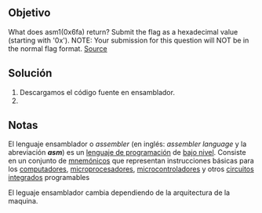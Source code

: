 ## Objetivo
What does asm1(0x6fa) return? Submit the flag as a hexadecimal value (starting with '0x'). NOTE: Your submission for this question will NOT be in the normal flag format. [Source](https://jupiter.challenges.picoctf.org/static/b41e08fc19ceb9d0466ebd68d36c5630/test.S)

## Solución
1. Descargamos el código fuente en ensamblador.
2. 

## Notas
El lenguaje ensamblador o _assembler_ (en inglés: _assembler language_ y la abreviación _**asm**_) es un [lenguaje de programación](https://es.wikipedia.org/wiki/Lenguaje_de_programaci%C3%B3n "Lenguaje de programación") de [bajo nivel](https://es.wikipedia.org/wiki/Lenguaje_de_bajo_nivel "Lenguaje de bajo nivel"). Consiste en un conjunto de [mnemónicos](https://es.wikipedia.org/wiki/Mnem%C3%B3nico "Mnemónico") que representan instrucciones básicas para los [computadores](https://es.wikipedia.org/wiki/Computadora_electr%C3%B3nica "Computadora electrónica"), [microprocesadores](https://es.wikipedia.org/wiki/Microprocesador "Microprocesador"), [microcontroladores](https://es.wikipedia.org/wiki/Microcontrolador "Microcontrolador") y otros [circuitos integrados](https://es.wikipedia.org/wiki/Circuito_integrado "Circuito integrado") programables

El leguaje ensamblador cambia dependiendo de la arquitectura de la maquina.